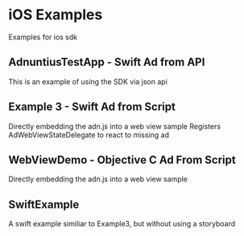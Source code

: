# iOS Examples

Examples for ios sdk

## AdnuntiusTestApp - Swift Ad from API

This is an example of using the SDK via json api

## Example 3 - Swift Ad from Script

Directly embedding the adn.js into a web view sample
Registers AdWebViewStateDelegate to react to missing ad

## WebViewDemo - Objective C Ad From Script

Directly embedding the adn.js into a web view sample

## SwiftExample

A swift example similiar to Example3, but without using a storyboard

